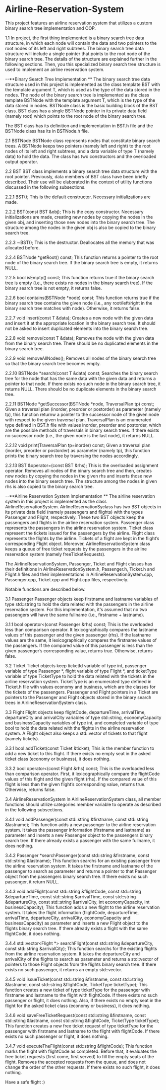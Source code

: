 # Airline-Reservation-System
This project features an airline reservation system that utilizes a custom binary search tree implementation and OOP.

1.1 In project, the first thing implemented is a binary search tree data structure, in which each
node will contain the data and two pointers to the root nodes of its left and right subtrees. The binary search tree
data structure will include a single pointer that points to the root node of the binary search tree. The details of the
structure are explained further in the following sections. Then, you this specialized binary search tree structure is used
to implement an airline reservation system.


--**Binary Search Tree Implementation **
The binary search tree data structure used in this project is implemented as the class template BST with the template
argument T, which is used as the type of the data stored in the nodes. The node of the binary search tree is implemented
as the class template BSTNode with the template argument T, which is the type of the data stored in nodes. BSTNode
class is the basic building block of the BST class. BST class has a single BSTNode pointer in its private data field (namely
root) which points to the root node of the binary search tree.

The BST class has its definition and implementation in BST.h file and the BSTNode class has its in BSTNode.h file.

2.1 BSTNode
BSTNode class represents nodes that constitute binary search trees. A BSTNode keeps two pointers (namely left and
right) to the root nodes of its left and right subtrees, and a data variable of type T (namely data) to hold the data. The
class has two constructors and the overloaded output operator.

2.2 BST
BST class implements a binary search tree data structure with the root pointer. Previously, data members of BST class
have been briefly described. Their use will be elaborated in the context of utility functions discussed in the following
subsections.

2.2.1 BST();
This is the default constructor. Necessary initializations are made.

2.2.2 BST(const BST<T> &obj);
This is the copy constructor. Necessary initializations are made, creating new nodes by copying the nodes in the
given obj, and inserting those new nodes into the binary search tree. The structure among the nodes in the given obj is
also be copied to the binary search tree.

2.2.3 ∼BST();
This is the destructor. Deallocates all the memory that was allocated before.
  
2.2.4 BSTNode<T> *getRoot() const;
This function returns a pointer to the root node of the binary search tree. If the binary search tree is empty, it returns NULL.

2.2.5 bool isEmpty() const;
This function returns true if the binary search tree is empty (i.e., there exists no nodes in the binary search tree).
If the binary search tree is not empty, it returns false.

2.2.6 bool contains(BSTNode<T> *node) const;
This function returns true if the binary search tree contains the given node (i.e., any root/left/right in the
binary search tree matches with node). Otherwise, it returns false.

2.2.7 void insert(const T &data);
Creates a new node with the given data and insert it at the appropriate location in the binary search tree. It should not be
asked to insert duplicated elements into the binary search tree.

2.2.8 void remove(const T &data);
Removes the node with the given data from the binary search tree. There should be no duplicated
elements in the binary search tree.

2.2.9 void removeAllNodes();
Removes all nodes of the binary search tree so that the binary search tree becomes empty.

2.2.10 BSTNode<T> *search(const T &data) const;
Searches the binary search tree for the node that has the same data with the given data and returns a pointer
to that node. If there exists no such node in the binary search tree, it returns NULL. There should be no duplicate
elements in the binary search tree.

2.2.11 BSTNode<T> *getSuccessor(BSTNode<T> *node, TraversalPlan tp) const;
Given a traversal plan (inorder, preorder or postorder) as parameter (namely tp), this function returnw a pointer
to the successor node of the given node with respect to the given traversal plan. TraversalPlan is an enumerated type
defined in BST.h file with values inorder, preorder and postorder, which are the possible methods of traversals in
binary search trees. If there exists no successor node (i.e., the given node is the last node), it returns NULL.

2.2.12 void print(TraversalPlan tp=inorder) const;
Given a traversal plan (inorder, preorder or postorder) as parameter (namely tp), this function prints the binary
search tree by traversing the nodes accordingly. 

2.2.13 BST<T> &operator=(const BST<T> &rhs);
This is the overloaded assignment operator. Removes all nodes of the binary search tree and then,
creates new nodes by copying the nodes in the given rhs and inserts those new nodes into the binary search tree. The
structure among the nodes in given rhs is also copied to the binary search tree.
  

--**Airline Reservation System Implementation **
The airline reservation system in this project is implemented as the class AirlineReservationSystem. AirlineReservationSyclass
has two BST objects in its private data field (namely passengers and flights) with the types Passenger and Flight,
respectively. These two BST objects keep the passengers and flights in the airline reservation system. Passenger class
represents the passengers in the airline reservation system. Ticket class represent the tickets issued for the passengers
by the airline. Flight class represents the flights by the airline. Tickets of a flight are kept in the flight’s corresponding
Flight object. Moreover, AirlineReservationSystem class keeps a queue of free ticket requests by the passengers in
the airline reservation system (namely freeTicketRequests).

The AirlineReservationSystem, Passenger, Ticket and Flight classes has their definitions in AirlineReservationSystem.h,
Passenger.h, Ticket.h and Flight.h files and their implementations in AirlineReservationSystem.cpp, Passenger.cpp,
Ticket.cpp and Flight.cpp files, respectively.
  
Notable functions are described below.

3.1 Passenger
Passenger objects keep firstname and lastname variables of type std::string to hold the data related with the passengers
in the airline reservation system. For this implementation, it's assumed that no two passengers will have the same
fullname (i.e., firstname + lastname).

3.1.1 bool operator<(const Passenger &rhs) const;
This is the overloaded less than comparison operator. It lexicographically compares the lastname values of
this passenger and the given passenger (rhs). If the lastname values are the same, it lexicographically compares
the firstname values of the passengers. If the compared value of this passenger is less than the given passenger’s
corresponding value, returns true. Otherwise, returns false.

3.2 Ticket
Ticket objects keep ticketId variable of type int, passenger variable of type Passenger *, flight variable of type
Flight *, and ticketType variable of type TicketType to hold the data related with the tickets in the airline reservation
system. TicketType is an enumerated type defined in Ticket.h file with values economy and business, which are the
classes for the tickets of the passengers. Passenger and Flight pointers in a Ticket are pointers to the Passenger and
Flight objects stored in the binary search trees in AirlineReservationSystem class.

 3.3 Flight
Flight objects keep flightCode, departureTime, arrivalTime, departureCity and arrivalCity variables of type
std::string, economyCapacity and businessCapacity variables of type int, and completed variable of type bool
to hold the data related with the flights in the airline reservation system. A Flight object also keeps a std::vector
of tickets to that flight (namely tickets).

3.3.1 bool addTicket(const Ticket &ticket);
This is the member function to add a new ticket to this flight. If there exists no empty seat in the asked ticket class
(economy or business), it does nothing.

3.3.2 bool operator<(const Flight &rhs) const;
This is the overloaded less than comparison operator. First, it lexicographically compare the flightCode values
of this flight and the given flight (rhs). If the compared value of this flight is less than the given flight’s corresponding
value, returns true. Otherwise, returns false.

3.4 AirlineReservationSystem
In AirlineReservationSystem class, all member functions should utilize categories member variable to operate as
described in the following subsections. 

3.4.1 void addPassenger(const std::string &firstname, const std::string &lastname);
This function adds a new passenger to the airline reservation system. It takes the passenger information (firstname
and lastname) as parameter and inserts a new Passenger object to the passengers binary search tree. If there already
exists a passenger with the same fullname, it does nothing.
  
3.4.2 Passenger *searchPassenger(const std::string &firstname, const std::string &lastname);
This function searchs for an existing passenger from the airline reservation system. It takes the firstname and lastname
of the passenger to search as parameter and returns a pointer to that Passenger object from the passengers binary
search tree. If there exists no such passenger, it return NULL.

3.4.3 void addFlight(const std::string &flightCode, const std::string &departureTime,
const std::string &arrivalTime, const std::string &departureCity,
const std::string &arrivalCity, int economyCapacity, int businessCapacity);
This function adds a new flight to the airline reservation system. It takes the flight information (flightCode, departureTime,
arrivalTime, departureCity, arrivalCity, economyCapacity and businessCapacity) as parameter and inserts a new
Flight object to the flights binary search tree. If there already exists a flight with the same flightCode, it does nothing.

3.4.4 std::vector<Flight *> searchFlight(const std::string &departureCity,
const std::string &arrivalCity);
This function searchs for the existing flights from the airline reservation system. It takes the departureCity and
arrivalCity of the flights to search as parameter and returns a std::vector of pointers to those Flight objects from
the flights binary search tree. If there exists no such passenger, it returns an empty std::vector.

3.4.5 void issueTicket(const std::string &firstname, const std::string &lastname,
const std::string &flightCode, TicketType ticketType);
This function creates a new ticket of type ticketType for the passenger with firstname and lastname to the flight with
flightCode. If there exists no such passenger or flight, it does nothing. Also, if there exists no empty seat in the flight for
the asked ticket class (economy or business), it does nothing.

3.4.6 void saveFreeTicketRequest(const std::string &firstname, const std::string &lastname,
const std::string &flightCode, TicketType ticketType);
This function creates a new free ticket request of type ticketType for the passenger with firstname and lastname to
the flight with flightCode. If there exists no such passenger or flight, it does nothing.

3.4.7 void executeTheFlight(const std::string &flightCode);
This function marks the flight with flightCode as completed. Before that, it evaluates the free ticket requests
(first come, first served) to fill the empty seats of the flight. Removes the accepted requests from the queue, and does not
change the order of the other requests. If there exists no such flight, it does nothing.


Have a safe flight :)
